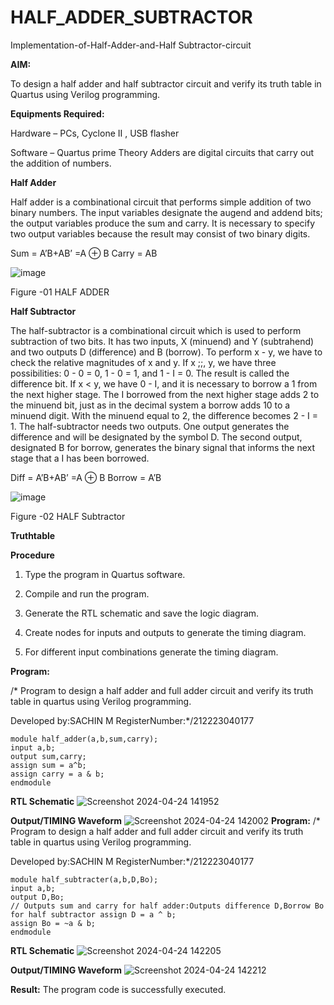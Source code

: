 # HALF_ADDER_SUBTRACTOR

Implementation-of-Half-Adder-and-Half Subtractor-circuit

**AIM:**

To design a half adder and half subtractor circuit and verify its truth table in Quartus using Verilog programming.

**Equipments Required:**

Hardware – PCs, Cyclone II , USB flasher 

Software – Quartus prime Theory Adders are digital circuits that carry out the addition of numbers.

**Half Adder**

Half adder is a combinational circuit that performs simple addition of two binary numbers. The input variables designate the augend and addend bits; the output variables produce the sum and carry. It is necessary to specify two output variables because the result may consist of two binary digits.

Sum = A’B+AB’ =A ⊕ B Carry = AB

![image](https://github.com/naavaneetha/HALF_ADDER_SUBTRACTOR/assets/154305477/bd4a0b2c-cdbc-4184-ab08-81578f121e1f)

Figure -01 HALF ADDER

**Half Subtractor**

The half-subtractor is a combinational circuit which is used to perform subtraction of two bits. It has two inputs, X (minuend) and Y (subtrahend) and two outputs D (difference) and B (borrow). To perform x - y, we have to check the relative magnitudes of x and y. If x ;;, y, we have three possibilities: 0 - 0 = 0, 1 - 0 = 1, and 1 - I = 0. The result is called the difference bit. If x < y, we have 0 - I, and it is necessary to borrow a 1 from the next higher stage. The I borrowed from the next higher stage adds 2 to the minuend bit, just as in the decimal system a borrow adds 10 to a minuend digit. With the minuend equal to 2, the difference becomes 2 - I = 1. The half-subtractor needs two outputs. One output generates the difference and will be designated by the symbol D. The second output, designated B for borrow, generates the binary signal that informs the next stage that a I has been borrowed. 

Diff = A’B+AB’ =A ⊕ B
Borrow = A’B

 ![image](https://github.com/naavaneetha/HALF_ADDER_SUBTRACTOR/assets/154305477/d76b099c-513f-4e7c-843a-e2fd028a531a)

Figure -02 HALF Subtractor

**Truthtable**

**Procedure**

1.	Type the program in Quartus software.

2.	Compile and run the program.

3.	Generate the RTL schematic and save the logic diagram.

4.	Create nodes for inputs and outputs to generate the timing diagram.

5.	For different input combinations generate the timing diagram.


**Program:**

/* Program to design a half adder and full adder circuit and verify its truth table in quartus using Verilog programming.

Developed by:SACHIN M  RegisterNumber:*/212223040177
```
module half_adder(a,b,sum,carry);
input a,b;
output sum,carry;
assign sum = a^b;
assign carry = a & b;
endmodule
```
**RTL Schematic**
![Screenshot 2024-04-24 141952](https://github.com/Sachin-0305/HALF_ADDER_SUBTRACTOR/assets/149985717/1553c2bd-330d-44c1-8003-3d0467cb30d4)

**Output/TIMING Waveform**
![Screenshot 2024-04-24 142002](https://github.com/Sachin-0305/HALF_ADDER_SUBTRACTOR/assets/149985717/b4bc2a60-cde6-4df3-b00b-c3709324dec0)
**Program:**
/* Program to design a half adder and full adder circuit and verify its truth table in quartus using Verilog programming.

Developed by:SACHIN M  RegisterNumber:*/212223040177
```
module half_subtracter(a,b,D,Bo);
input a,b;
output D,Bo;
// Outputs sum and carry for half adder:Outputs difference D,Borrow Bo for half subtractor assign D = a ^ b;
assign Bo = ~a & b;
endmodule

```
**RTL Schematic**
![Screenshot 2024-04-24 142205](https://github.com/Sachin-0305/HALF_ADDER_SUBTRACTOR/assets/149985717/39da2073-2fce-410b-b234-100851749fa7)

**Output/TIMING Waveform**
![Screenshot 2024-04-24 142212](https://github.com/Sachin-0305/HALF_ADDER_SUBTRACTOR/assets/149985717/c6a2dd58-99a1-4503-99e1-91327309c4d4)

**Result:**
The program code is successfully executed.

